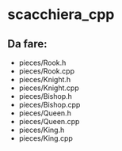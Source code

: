 # scacchiera_cpp

## Da fare:

- pieces/Rook.h
- pieces/Rook.cpp
- pieces/Knight.h
- pieces/Knight.cpp
- pieces/Bishop.h
- pieces/Bishop.cpp
- pieces/Queen.h
- pieces/Queen.cpp
- pieces/King.h
- pieces/King.cpp
